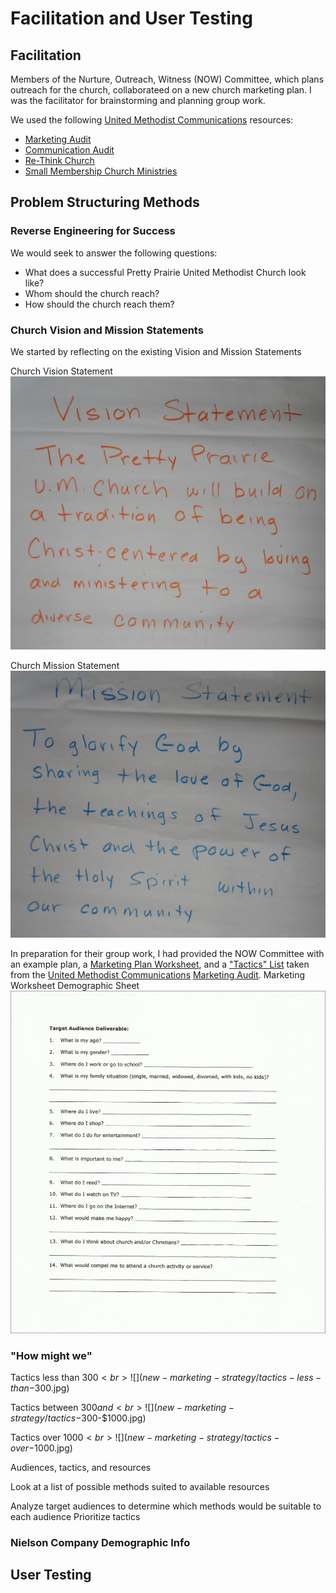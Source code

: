 # Facilitation and User Testing

## Facilitation 

Members of the Nurture, Outreach, Witness (NOW) Committee, which plans outreach for the church, collaborateed on a new church marketing plan. I was the facilitator for brainstorming and planning group work. 

We used the following [United Methodist Communications](http://www.umcom.org) resources:
* [Marketing Audit](http://www.umcom.org/learn/market-your-church-getting-started)
* [Communication Audit](http://www.umcom.org/learn/communication-audit-syncs-everything-together)
* [Re-Think Church](http://www.umcom.org/rethink-church)
* [Small Membership Church Ministries](http://www.greatplainsumc.org/smallmembershipchurchresources)

## Problem Structuring Methods

### Reverse Engineering for Success
We would seek to answer the following questions:

* What does a successful Pretty Prairie United Methodist Church look like?
* Whom should the church reach?
* How should the church reach them?

### Church Vision and Mission Statements
We started by reflecting on the existing Vision and Mission Statements

Church Vision Statement
![](new-marketing-strategy/vision-statement.jpg)

Church Mission Statement
![](new-marketing-strategy/mission-statement.jpg)

In preparation for their group work, I had provided the NOW Committee with an example plan, a [Marketing Plan Worksheet](http://s3.amazonaws.com/Website_Properties_UGC/market-your-church/documents/UMCOM_YOUR_MARKETING_PLAN_WORKSHEET.PDF), and a ["Tactics" List](http://s3.amazonaws.com/Website_Properties_UGC/market-your-church/documents/STEP_4_IMPLEMENTATION_HOMEWORK.PDF) taken from the [United Methodist Communications](http://www.umcom.org) [Marketing Audit](http://www.umcom.org/learn/market-your-church-getting-started). 
Marketing Worksheet Demographic Sheet
![](new-marketing-strategy/demographics-sheet.jpg)

### "How might we"

Tactics less than $300<br>
![](new-marketing-strategy/tactics-less-than-$300.jpg)

Tactics between $300 and <br>
![](new-marketing-strategy/tactics-$300-$1000.jpg)

Tactics over $1000<br>
![](new-marketing-strategy/tactics-over-$1000.jpg)

Audiences, tactics, and resources

Look at a list of possible methods suited to available resources

Analyze target audiences to determine which methods would be suitable to each audience
Prioritize tactics

### Nielson Company Demographic Info

## User Testing

